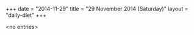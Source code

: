 +++
date = "2014-11-29"
title = "29 November 2014 (Saturday)"
layout = "daily-diet"
+++

\<no entries\>